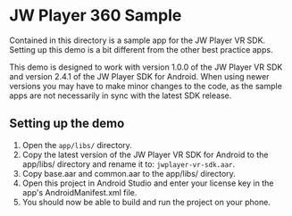 # JW Player 360 Sample

Contained in this directory is a sample app for the JW Player VR SDK.
Setting up this demo is a bit different from the other best practice apps.

This demo is designed to work with version 1.0.0 of the JW Player VR SDK and version 2.4.1 of the JW Player SDK for Android.
When using newer versions you may have to make minor changes to the code, as the sample apps are not necessarily in sync with the latest SDK release.

## Setting up the demo

1. Open the `app/libs/` directory.
2. Copy the latest version of the JW Player VR SDK for Android to the app/libs/ directory and rename it to: `jwplayer-vr-sdk.aar`.
3. Copy base.aar and common.aar to the app/libs/ directory.
4. Open this project in Android Studio and enter your license key in the app's AndroidManifest.xml file.
5. You should now be able to build and run the project on your phone.
